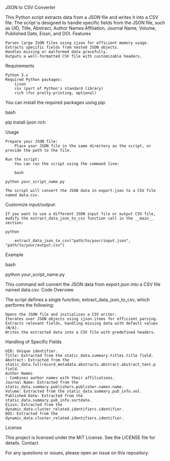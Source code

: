 JSON to CSV Converter

This Python script extracts data from a JSON file and writes it into a CSV file. The script is designed to handle specific fields from the JSON file, such as UID, Title, Abstract, Author Names:Affiliation, Journal Name, Volume, Published Date, Eissn, and DOI.
Features

    Parses large JSON files using ijson for efficient memory usage.
    Extracts specific fields from nested JSON objects.
    Handles missing or malformed data gracefully.
    Outputs a well-formatted CSV file with customizable headers.

Requirements

    Python 3.x
    Required Python packages:
        ijson
        csv (part of Python's standard library)
        rich (for pretty-printing, optional)

You can install the required packages using pip:

bash

pip install ijson rich

Usage

    Prepare your JSON file:
        Place your JSON file in the same directory as the script, or provide the path to the file.

    Run the script:
        You can run the script using the command line:

        bash

    python your_script_name.py

    The script will convert the JSON data in export.json to a CSV file named data.csv.

Customize input/output:

    If you want to use a different JSON input file or output CSV file, modify the extract_data_json_to_csv function call in the __main__ section:

    python

        extract_data_json_to_csv("path/to/your/input.json", "path/to/your/output.csv")

Example

bash

python your_script_name.py

This command will convert the JSON data from export.json into a CSV file named data.csv.
Code Overview

The script defines a single function, extract_data_json_to_csv, which performs the following:

    Opens the JSON file and initializes a CSV writer.
    Iterates over JSON objects using ijson.items for efficient parsing.
    Extracts relevant fields, handling missing data with default values (N/A).
    Writes the extracted data into a CSV file with predefined headers.

Handling of Specific Fields

    UID: Unique identifier.
    Title: Extracted from the static_data.summary.titles.title field.
    Abstract: Extracted from the static_data.fullrecord_metadata.abstracts.abstract.abstract_text.p field.
    Author Names
    : Combines author names with their affiliations.
    Journal Name: Extracted from the static_data.summary.publishers.publisher.names.name.
    Volume: Extracted from the static_data.summary.pub_info.vol.
    Published Date: Extracted from the static_data.summary.pub_info.sortdate.
    Eissn: Extracted from the dynamic_data.cluster_related.identifiers.identifier.
    DOI: Extracted from the dynamic_data.cluster_related.identifiers.identifier.

License

This project is licensed under the MIT License. See the LICENSE file for details.
Contact

For any questions or issues, please open an issue on this repository.

